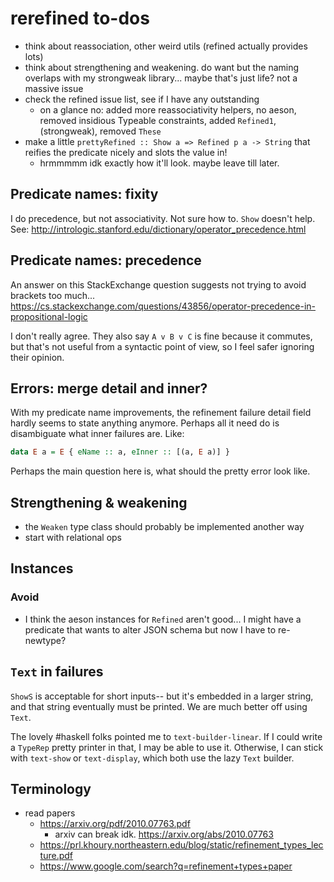 # rerefined to-dos
* think about reassociation, other weird utils (refined actually provides lots)
* think about strengthening and weakening. do want but the naming overlaps with
  my strongweak library... maybe that's just life? not a massive issue
* check the refined issue list, see if I have any outstanding
  * on a glance no: added more reassociativity helpers, no aeson, removed
    insidious Typeable constraints, added `Refined1`, (strongweak), removed
    `These`
* make a little `prettyRefined :: Show a => Refined p a -> String` that reifies
  the predicate nicely and slots the value in!
  * hrmmmmm idk exactly how it'll look. maybe leave till later.

## Predicate names: fixity
I do precedence, but not associativity. Not sure how to. `Show` doesn't help.
See: http://intrologic.stanford.edu/dictionary/operator_precedence.html

## Predicate names: precedence
An answer on this StackExchange question suggests not trying to avoid brackets
too much...
https://cs.stackexchange.com/questions/43856/operator-precedence-in-propositional-logic

I don't really agree. They also say `A v B v C` is fine because it commutes, but
that's not useful from a syntactic point of view, so I feel safer ignoring their
opinion.

## Errors: merge detail and inner?
With my predicate name improvements, the refinement failure detail field hardly
seems to state anything anymore. Perhaps all it need do is disambiguate what
inner failures are. Like:

```haskell
data E a = E { eName :: a, eInner :: [(a, E a)] }
```

Perhaps the main question here is, what should the pretty error look like.

## Strengthening & weakening
* the `Weaken` type class should probably be implemented another way
* start with relational ops

## Instances
### Avoid
* I think the aeson instances for `Refined` aren't good... I might have a
  predicate that wants to alter JSON schema but now I have to re-newtype?

## `Text` in failures
`ShowS` is acceptable for short inputs-- but it's embedded in a larger string,
and that string eventually must be printed. We are much better off using `Text`.

The lovely #haskell folks pointed me to `text-builder-linear`. If I could write
a `TypeRep` pretty printer in that, I may be able to use it. Otherwise, I can
stick with `text-show` or `text-display`, which both use the lazy `Text`
builder.

## Terminology
* read papers
  * https://arxiv.org/pdf/2010.07763.pdf
    * arxiv can break idk. https://arxiv.org/abs/2010.07763
  * https://prl.khoury.northeastern.edu/blog/static/refinement_types_lecture.pdf
  * https://www.google.com/search?q=refinement+types+paper

